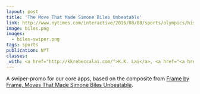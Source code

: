 ```yaml
---
layout: post
title: 'The Move That Made Simone Biles Unbeatable'
link: http://www.nytimes.com/interactive/2016/08/08/sports/olympics/history-olympic-dominance-charts.html
image: biles.png
images:
  - biles-swiper.png
tags: sports
publication: NYT
classes:
_with: <a href="http://kkrebeccalai.com/">K.K. Lai</a>, <a href="<a href="https://twitter.com/haeyoun">Haeyoun Park</a> and Tom Giratikanon
---
```


A swiper-promo for our core apps, based on the composite from [Frame by Frame, Moves That Made Simone Biles Unbeatable](http://www.nytimes.com/interactive/2016/08/11/sports/olympics/simone-biles-winning-moves.html).
